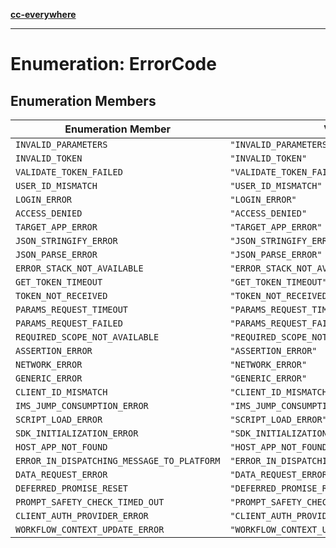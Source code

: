 [**cc-everywhere**](../../../../../index.md)

***

# Enumeration: ErrorCode

## Enumeration Members

| Enumeration Member | Value |
| ------ | ------ |
| `INVALID_PARAMETERS` | `"INVALID_PARAMETERS"` |
| `INVALID_TOKEN` | `"INVALID_TOKEN"` |
| `VALIDATE_TOKEN_FAILED` | `"VALIDATE_TOKEN_FAILED"` |
| `USER_ID_MISMATCH` | `"USER_ID_MISMATCH"` |
| `LOGIN_ERROR` | `"LOGIN_ERROR"` |
| `ACCESS_DENIED` | `"ACCESS_DENIED"` |
| `TARGET_APP_ERROR` | `"TARGET_APP_ERROR"` |
| `JSON_STRINGIFY_ERROR` | `"JSON_STRINGIFY_ERROR"` |
| `JSON_PARSE_ERROR` | `"JSON_PARSE_ERROR"` |
| `ERROR_STACK_NOT_AVAILABLE` | `"ERROR_STACK_NOT_AVAILABLE"` |
| `GET_TOKEN_TIMEOUT` | `"GET_TOKEN_TIMEOUT"` |
| `TOKEN_NOT_RECEIVED` | `"TOKEN_NOT_RECEIVED"` |
| `PARAMS_REQUEST_TIMEOUT` | `"PARAMS_REQUEST_TIMEOUT"` |
| `PARAMS_REQUEST_FAILED` | `"PARAMS_REQUEST_FAILED"` |
| `REQUIRED_SCOPE_NOT_AVAILABLE` | `"REQUIRED_SCOPE_NOT_AVAILABLE"` |
| `ASSERTION_ERROR` | `"ASSERTION_ERROR"` |
| `NETWORK_ERROR` | `"NETWORK_ERROR"` |
| `GENERIC_ERROR` | `"GENERIC_ERROR"` |
| `CLIENT_ID_MISMATCH` | `"CLIENT_ID_MISMATCH"` |
| `IMS_JUMP_CONSUMPTION_ERROR` | `"IMS_JUMP_CONSUMPTION_ERROR"` |
| `SCRIPT_LOAD_ERROR` | `"SCRIPT_LOAD_ERROR"` |
| `SDK_INITIALIZATION_ERROR` | `"SDK_INITIALIZATION_ERROR"` |
| `HOST_APP_NOT_FOUND` | `"HOST_APP_NOT_FOUND"` |
| `ERROR_IN_DISPATCHING_MESSAGE_TO_PLATFORM` | `"ERROR_IN_DISPATCHING_MESSAGE_TO_PLATFORM"` |
| `DATA_REQUEST_ERROR` | `"DATA_REQUEST_ERROR"` |
| `DEFERRED_PROMISE_RESET` | `"DEFERRED_PROMISE_RESET"` |
| `PROMPT_SAFETY_CHECK_TIMED_OUT` | `"PROMPT_SAFETY_CHECK_TIMED_OUT"` |
| `CLIENT_AUTH_PROVIDER_ERROR` | `"CLIENT_AUTH_PROVIDER_ERROR"` |
| `WORKFLOW_CONTEXT_UPDATE_ERROR` | `"WORKFLOW_CONTEXT_UPDATE_ERROR"` |
